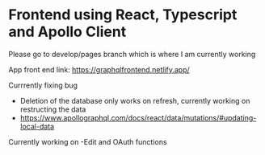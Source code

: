 # Frontend using React, Typescript and Apollo Client   

Please go to develop/pages branch which is where I am currently working  

App front end link: 
https://graphqlfrontend.netlify.app/

Currrently fixing bug
- Deletion of the database only works on refresh, currently working on restructing the data 
- https://www.apollographql.com/docs/react/data/mutations/#updating-local-data


Currently working on
-Edit and OAuth functions
